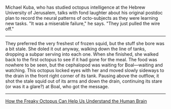  Michael Kuba, who has studied octopus intelligence at the Hebrew University of Jerusalem, talks with fond laughter about his original postdoc plan to record the neural patterns of octo-subjects as they were learning new tasks. "It was a miserable failure," he says. "They just pulled the wire off."
 
---
 
They preferred the very freshest of frozen squid, but the stuff she bore was a bit stale. She doled it out anyway, walking down the line of tanks, dropping a subpar serving into each one. When she finished, she walked back to the first octopus to see if it had gone for the meal. The food was nowhere to be seen, but the cephalopod was waiting for Boal—waiting and watching. This octopus locked eyes with her and moved slowly sideways to the drain in the front right corner of its tank. Pausing above the outflow, it shot the stale squid out of its arms and down the drain, continuing its stare (or was it a glare?) at Boal, who got the message.

---

[How the Freaky Octopus Can Help Us Understand the Human Brain](https://www.wired.com/2013/10/how-the-freaky-octopus-can-help-us-understand-the-human-brain/)
